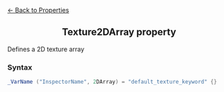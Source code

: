 [<- Back to Properties](./About.md)

<h2 align = "center">Texture2DArray property</h2>

Defines a 2D texture array
### Syntax
```C#
_VarName ("InspectorName", 2DArray) = "default_texture_keyword" {}
```